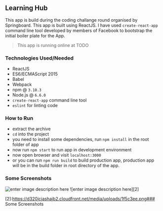 ## Learning Hub
This app is build during the coding challange round organised by Springboard. This app is built using ReactJS. I have used `create-react-app` command line tool developed by members of Facebook to bootstrap the initial boiler plate for the App.
> This app is running online at TODO

### Technologies Used/Needed
 - ReactJS
 - ES6/ECMAScript 2015
 - Babel
 - Webpack
 - npm @ `3.10.3`
 - Node.js @ `6.6.0`
 - `create-react-app` command line tool
 - `eslint` for linting code

### How to Run
- extract the archive
- `cd` into the project
- you need to install some dependencies, run `npm install` in the root folder of app
- now run `npm start` to run app in development environment
- now open browser and visit `localhost:3000`
- or you can run `npm run build` to build production app, production app will be in the build folder in root directory of the app.

### Some Screenshots
![enter image description here][1]
![enter image description here][2]


  [1]: https://d320jcjashajb2.cloudfront.net/media/uploads/f9aba19.png
  [2]:https://d320jcjashajb2.cloudfront.net/media/uploads/1f5c3ee.png### Some Screenshots

